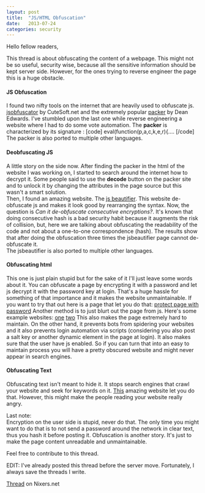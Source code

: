 ```yaml
---
layout: post
title:  "JS/HTML Obfuscation"
date:   2013-07-24
categories: security
---
```


Hello fellow readers,

This thread is about obfuscating the content of a webpage.
This might not be so useful, security wise, because all the sensitive information should be kept server side.
However, for the ones trying to reverse engineer the page this is a huge obstacle.
#### JS Obfuscation
I found two nifty tools on the internet that are heavily used to obfuscate js.
[jsobfuscator](http://javascriptobfuscator.com/) by CuteSoft.net 
and the extremely popular [packer](http://dean.edwards.name/packer/) by Dean Edwards.
I've stumbled upon the last one while reverse engineering a website where I had to do some vote automation.
The **packer** is characterized by its signature :
[code]
eval(function(p,a,c,k,e,r){....
[/code]
The packer is also ported to multiple other languages.

#### Deobfuscating JS
A little story on the side now. After finding the packer in the html of the website I was working on, I started to search around the internet how to decrypt it. Some people said to use the **decode** button on the packer site and to unlock it by changing the attributes in the page source but this wasn't a smart solution.  
Then, I found an amazing website. The [js beautifier](http://jsbeautifier.org/).
This website de-obfuscate js and makes it look good by rearranging the syntax.
Now, the question is _Can it de-obfuscate consecutive encryptions?_. It's known that doing consecutive hash is a bad security habit because it augments the risk of collision, but, here we are talking about obfuscating the readability of the code and not about a one-to-one correspondence (hash).
The results show that after doing the obfuscation three times the jsbeautifier page cannot de-obfuscate it.  
The jsbeautifier is also ported to multiple other languages.

#### Obfuscating html
This one is just plain stupid but for the sake of it I'll just leave some words about it.
You can obfuscate a page by encrypting it with a password and let js decrypt it with the password key at login.
That's a huge hassle for something of that importance and it makes the website unmaintainable.
If you want to try that out here is a page that let you do that: [protect page with password](http://www.zubrag.com/tools/html-password-protector-encoder.php)
Another method is to just blurt out the page from js. Here's some example websites:
[one](http://www.iwebtool.com/html_encrypter)
[two](http://smartgb.com/free_encrypthtml.php)
This also makes the page extremely hard to maintain.
On the other hand, it prevents bots from spidering your websites and it also prevents login automation via scripts (considering you also post a salt key or another dynamic element in the page at login). It also makes sure that the user have js enabled.
So if you can turn that into an easy to maintain process you will have a pretty obscured website  and might never appear in search engines.

#### Obfuscating Text
Obfuscating text isn't meant to hide it. It stops search engines that crawl your website and seek for keywords on it.
[This](http://www.textobfuscator.com/) amazing website let you do that.
However, this might make the people reading your website really angry.

Last note:  
Encryption on the user side is stupid, never do that. The only time you might want to do that is to not send a password around the network in clear text, thus you hash it before posting it.
Obfuscation is another story. It's just to make the page content unreadable and unmaintainable.  

Feel free to contribute to this thread.

EDIT: I've already posted this thread before the server move. Fortunately, I always save the threads I write.


[Thread](http://nixers.net/showthread.php?tid=591) on Nixers.net
